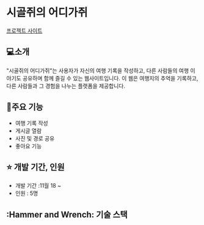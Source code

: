 
# 시골쥐의 어디가쥐 

[프로젝트 사이트](http://www.countryrat.site)

## :computer:소개

 "시골쥐의 어디가쥐"는 사용자가 자신의 여행 기록을 작성하고, 다른 사람들의 여행 이야기도 공유하며 함께 즐길 수 있는 웹사이트입니다. 이 웹은 여행지의 추억을 기록하고, 다른 사람들과 그 경험을 나누는 플랫폼을 제공합니다.
## :rocket:주요 기능

* 여행 기록 작성
* 게시글 열람
* 사진 및 경로 공유
* 좋아요 기능

## :star: 개발 기간, 인원 
* 개발 기간 :11월 18 ~
* 인원 : 5명

## :Hammer and Wrench: 기술 스택 



